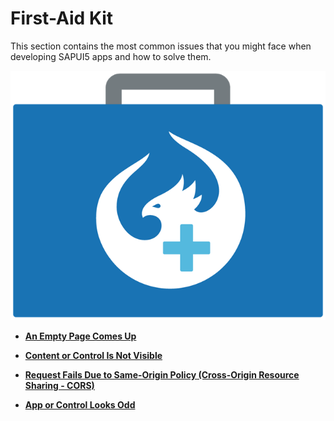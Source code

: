 <!-- loiodfe4f79843c44c40b3fb95ebffb65646 -->

# First-Aid Kit

This section contains the most common issues that you might face when developing SAPUI5 apps and how to solve them.

 ![](../03_Get-Started/images/First-Aid_Kit_3e7f72e.png) 

-   **[An Empty Page Comes Up](an-empty-page-comes-up-55db2bc.md "")**  

-   **[Content or Control Is Not Visible](content-or-control-is-not-visible-492d9d9.md "")**  

-   **[Request Fails Due to Same-Origin Policy \(Cross-Origin Resource Sharing - CORS\)](request-fails-due-to-same-origin-policy-cross-origin-resource-sharing-cors-5bb388f.md)**  

-   **[App or Control Looks Odd](app-or-control-looks-odd-c34413d.md "")**  


